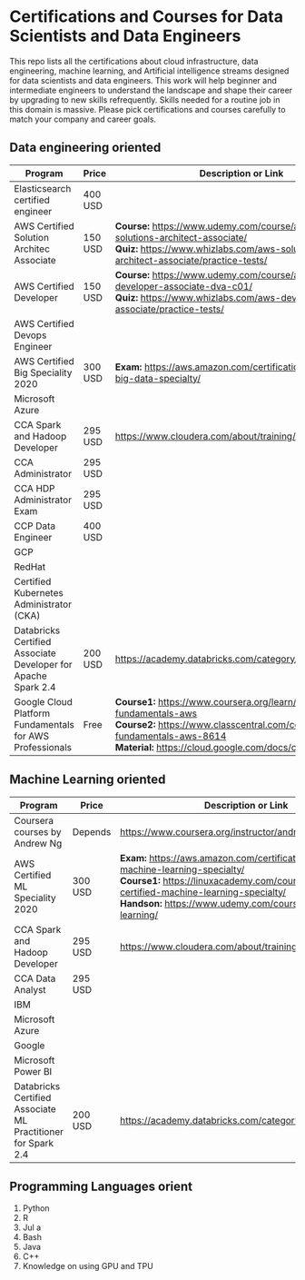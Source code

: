 # Certifications and Courses for Data Scientists and Data Engineers
This repo lists all the certifications about cloud infrastructure, data engineering, machine learning, and Artificial intelligence streams designed for data scientists and data engineers. This work will help beginner and intermediate engineers to understand the landscape and shape their career by upgrading to new skills refrequently. Skills needed for a routine job in this domain is massive. Please pick certifications and courses carefully to match your company and career goals. 

## Data engineering oriented

| Program                                                       | Price     | Description or Link                                     |
|---------------------------------------------------------------|-----------|---------------------------------------------------------|
| Elasticsearch certified engineer                            | 400 USD   |   |
| AWS Certified Solution Architec Associate                   | 150 USD   |  **Course:** https://www.udemy.com/course/aws-certified-solutions-architect-associate/<br/>**Quiz:** https://www.whizlabs.com/aws-solutions-architect-associate/practice-tests/</br>|
| AWS Certified Developer                                       | 150 USD   | **Course:**  https://www.udemy.com/course/aws-certified-developer-associate-dva-c01/<br/>**Quiz:** https://www.whizlabs.com/aws-developer-associate/practice-tests/ |
| AWS Certified Devops Engineer                                 |           |   |
| AWS Certified Big Speciality 2020                             | 300 USD   | **Exam:** https://aws.amazon.com/certification/certified-big-data-specialty/  |
| Microsoft Azure                                               |           |   |
| CCA Spark and Hadoop Developer                                | 295 USD   | https://www.cloudera.com/about/training/certification.html  |
| CCA Administrator                                             | 295 USD   |   |
| CCA HDP Administrator Exam                                    | 295 USD   |   |
| CCP Data Engineer                                             | 400 USD   |   |
| GCP                                                           |           |   |
| RedHat                                                        |           |   |
| Certified Kubernetes Administrator (CKA)                      |           |   |
| Databricks Certified Associate Developer for Apache Spark 2.4 | 200 USD   | https://academy.databricks.com/category/certifications |
| Google Cloud Platform Fundamentals for AWS Professionals      | Free      |**Course1:** https://www.coursera.org/learn/gcp-fundamentals-aws<br/>**Course2:** https://www.classcentral.com/course/gcp-fundamentals-aws-8614<br/>**Material:** https://cloud.google.com/docs/compare/aws |

## Machine Learning oriented

| Program                                                       | Price     | Description or Link                             |
|---------------------------------------------------------------|-----------|-------------------------------------------------|
| Coursera courses by Andrew Ng                                 | Depends   | https://www.coursera.org/instructor/andrewng |
| AWS Certified ML Speciality 2020                              | 300 USD   | **Exam:** https://aws.amazon.com/certification/certified-machine-learning-specialty/<br/>**Course1:** https://linuxacademy.com/course/aws-certified-machine-learning-specialty/<br/>**Handson:** https://www.udemy.com/course/aws-machine-learning/   |
| CCA Spark and Hadoop Developer                                | 295 USD   | https://www.cloudera.com/about/training/certification.html  |
| CCA Data Analyst                                              | 295 USD   |   |
| IBM                                                           |           |   |
| Microsoft Azure                                               |           |   |
| Google                                                        |           |   |
| Microsoft Power BI                                            |           |   |
| Databricks Certified Associate ML Practitioner for Spark 2.4  | 200 USD | https://academy.databricks.com/category/certifications    

## Programming Languages orient 

1. Python
2.  R
3. Jul  a
4. Bash
5. Java
6. C++
7. Knowledge on using GPU and TPU
